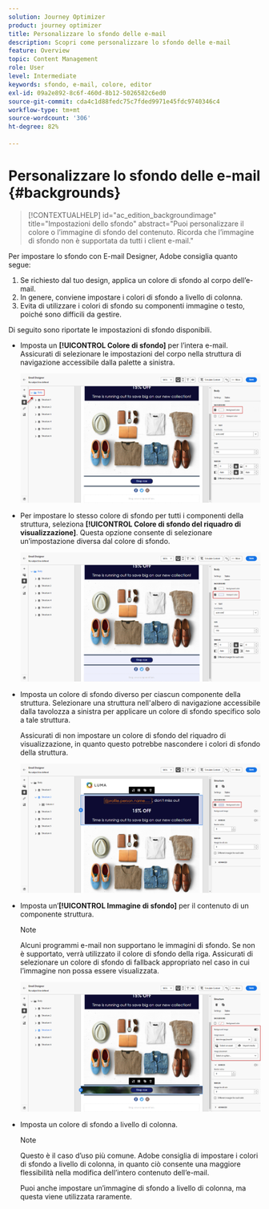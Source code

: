 ```yaml
---
solution: Journey Optimizer
product: journey optimizer
title: Personalizzare lo sfondo delle e-mail
description: Scopri come personalizzare lo sfondo delle e-mail
feature: Overview
topic: Content Management
role: User
level: Intermediate
keywords: sfondo, e-mail, colore, editor
exl-id: 09a2e892-8c6f-460d-8b12-5026582c6ed0
source-git-commit: cda4c1d88fedc75c7fded9971e45fdc9740346c4
workflow-type: tm+mt
source-wordcount: '306'
ht-degree: 82%

---
```


# Personalizzare lo sfondo delle e-mail {#backgrounds}

>[!CONTEXTUALHELP]
>id="ac_edition_backgroundimage"
>title="Impostazioni dello sfondo"
>abstract="Puoi personalizzare il colore o l’immagine di sfondo del contenuto. Ricorda che l’immagine di sfondo non è supportata da tutti i client e-mail."

Per impostare lo sfondo con E-mail Designer, Adobe consiglia quanto segue:

1. Se richiesto dal tuo design, applica un colore di sfondo al corpo dell’e-mail.
1. In genere, conviene impostare i colori di sfondo a livello di colonna.
1. Evita di utilizzare i colori di sfondo su componenti immagine o testo, poiché sono difficili da gestire.

Di seguito sono riportate le impostazioni di sfondo disponibili.

* Imposta un **[!UICONTROL Colore di sfondo]** per l’intera e-mail. Assicurati di selezionare le impostazioni del corpo nella struttura di navigazione accessibile dalla palette a sinistra.

  ![](assets/background_1.png)

* Per impostare lo stesso colore di sfondo per tutti i componenti della struttura, seleziona **[!UICONTROL Colore di sfondo del riquadro di visualizzazione]**. Questa opzione consente di selezionare un’impostazione diversa dal colore di sfondo.

  ![](assets/background_2.png)

* Imposta un colore di sfondo diverso per ciascun componente della struttura. Selezionare una struttura nell&#39;albero di navigazione accessibile dalla tavolozza a sinistra per applicare un colore di sfondo specifico solo a tale struttura.

  Assicurati di non impostare un colore di sfondo del riquadro di visualizzazione, in quanto questo potrebbe nascondere i colori di sfondo della struttura.

  ![](assets/background_3.png)

* Imposta un’**[!UICONTROL Immagine di sfondo]** per il contenuto di un componente struttura.

  >[!NOTE]
  >
  >Alcuni programmi e-mail non supportano le immagini di sfondo. Se non è supportato, verrà utilizzato il colore di sfondo della riga. Assicurati di selezionare un colore di sfondo di fallback appropriato nel caso in cui l’immagine non possa essere visualizzata.

  ![](assets/background_4.png)

* Imposta un colore di sfondo a livello di colonna.

  >[!NOTE]
  >
  >Questo è il caso d’uso più comune. Adobe consiglia di impostare i colori di sfondo a livello di colonna, in quanto ciò consente una maggiore flessibilità nella modifica dell’intero contenuto dell’e-mail.

  Puoi anche impostare un’immagine di sfondo a livello di colonna, ma questa viene utilizzata raramente.
